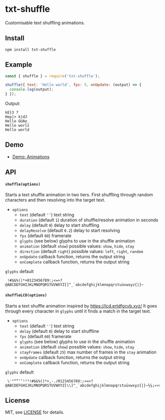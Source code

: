 txt-shuffle
===========

Customisable text shuffling animations.

## Install
```
npm install txt-shuffle
```

## Example
```js
const { shuffle } = require('txt-shuffle');

shuffle({ text: 'Hello world', fps: 5, onUpdate: (output) => {
  console.log(output);
} });
```
Output:

```
kE}3 7
Hep|> k|dJ 
Hello GUAo_
Hello worlz
Hello world
```

## Demo

- [Demo: Animations](https://brunoimbrizi.github.io/txt-shuffle/demo/animations)

## API

#### `shuffle(options)`
Starts a text shuffle animation in two tiers.
First shuffling through random characters and then resolving into the target text.

- `options`
	- `text` (default `''`) text string
	- `duration` (default `1`) duration of shuffle/resolve animation in seconds
	- `delay` (default `0`) delay to start shuffling
	- `delayResolve` (default `0.2`) delay to start resolving
	- `fps` (default `60`) framerate
	- `glyphs` (see below) glyphs to use in the shuffle animation
	- `animation` (default `show`) possible values: `show`, `hide`, `stay`
	- `direction` (default `right`) possible values: `left`, `right`, `random`
	- `onUpdate` callback function, returns the output string
	- `onComplete` callback function, returns the output string

`glyphs` default 
```
 !#$&%()*+0123456789:;<=>?@ABCDEFGHIJKLMNOPQRSTUVWXYZ[]^_`abcdefghijklmnopqrstuüvwxyz{|}~
```

#### `shuffleLCD(options)`
Starts a text shuffle animation inspired by https://lcd.ertdfgcvb.xyz/
It goes through every character in `glyphs` until it finds a match in the target text.

- `options`
	- `text` (default `''`) text string
	- `delay` (default `0`) delay to start shuffline
	- `fps` (default `60`) framerate
	- `glyphs` (see below) glyphs to use in the shuffle animation
	- `animation` (default `show`) possible values: `show`, `hide`, `stay`
	- `stayFrames` (default `25`) max number of frames in the `stay` animation
	- `onUpdate` callback function, returns the output string
	- `onComplete` callback function, returns the output string

`glyphs` default 
```
 \'"“”‘’¹²³!#$&%()*+,-./0123456789:;<=>?@ABCDEFGHIJKLMNOPQRSTUVWXYZ[\\]^_`abcdefghijklmnopqrstuüvwxyz{|}~½¼¡«»×░▒▓│┤╡╢╖╕╣║╗╝╜╛┐└┴┬├─┼╞╟╚╔╩╦╠═╬╧╨╤╥╙╘╒╓╫╪┘┌
```

## License

MIT, see [LICENSE](LICENSE) for details.
